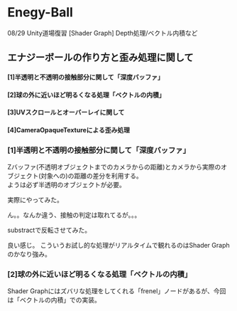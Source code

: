 # Enegy-Ball
08/29 Unity道場復習 [Shader Graph]  Depth処理/ベクトル内積など


## エナジーボールの作り方と歪み処理に関して  

#### [1]半透明と不透明の接触部分に関して「深度バッファ」  
#### [2]球の外に近いほど明るくなる処理「ベクトルの内積」 
#### [3]UVスクロールとオーバーレイに関して  
#### [4]CameraOpaqueTextureによる歪み処理  


### [1]半透明と不透明の接触部分に関して「深度バッファ」 

Zバッファ(不透明オブジェクトまでのカメラからの距離)とカメラから実際のオブジェクト(対象への)の距離の差分を利用する。  
ようは必ず半透明のオブジェクトが必要。  

実際にやってみた。  

ん。。なんか違う、接触の判定は取れてるが。。。  

substractで反転させてみた。  

良い感じ。
こういうお試し的な処理がリアルタイムで観れるのはShader Graphのかなり強み。  

### [2]球の外に近いほど明るくなる処理「ベクトルの内積」 

Shader Graphにはズバリな処理をしてくれる「frenel」ノードがあるが、今回は「ベクトルの内積」での実装。  


